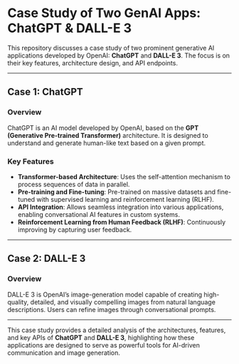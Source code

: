 # Case Study of Two GenAI Apps: ChatGPT & DALL-E 3

This repository discusses a case study of two prominent generative AI applications developed by OpenAI: **ChatGPT** and **DALL-E 3**. The focus is on their key features, architecture design, and API endpoints.

---

## Case 1: ChatGPT

### Overview
ChatGPT is an AI model developed by OpenAI, based on the **GPT (Generative Pre-trained Transformer)** architecture. It is designed to understand and generate human-like text based on a given prompt.

### Key Features
- **Transformer-based Architecture**: Uses the self-attention mechanism to process sequences of data in parallel.
- **Pre-training and Fine-tuning**: Pre-trained on massive datasets and fine-tuned with supervised learning and reinforcement learning (RLHF).
- **API Integration**: Allows seamless integration into various applications, enabling conversational AI features in custom systems.
- **Reinforcement Learning from Human Feedback (RLHF)**: Continuously improving by capturing user feedback.


---

## Case 2: DALL-E 3

### Overview
DALL-E 3 is OpenAI’s image-generation model capable of creating high-quality, detailed, and visually compelling images from natural language descriptions. Users can refine images through conversational prompts.



---

This case study provides a detailed analysis of the architectures, features, and key APIs of **ChatGPT** and **DALL-E 3**, highlighting how these applications are designed to serve as powerful tools for AI-driven communication and image generation.
